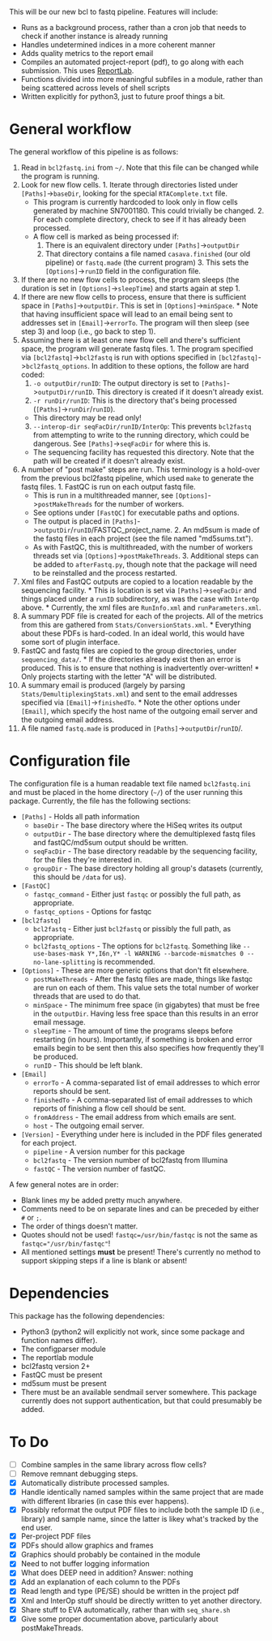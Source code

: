 This will be our new bcl to fastq pipeline. Features will include:

  * Runs as a background process, rather than a cron job that needs to check if another instance is already running
  * Handles undetermined indices in a more coherent manner
  * Adds quality metrics to the report email
  * Compiles an automated project-report (pdf), to go along with each submission. This uses [ReportLab](https://pypi.python.org/pypi/reportlab).
  * Functions divided into more meaningful subfiles in a module, rather than being scattered across levels of shell scripts
  * Written explicitly for python3, just to future proof things a bit.

General workflow
================
The general workflow of this pipeline is as follows:
  1. Read in `bcl2fastq.ini` from `~/`. Note that this file can be changed while the program is running.
  2. Look for new flow cells.
    1. Iterate through directories listed under `[Paths]`->`baseDir`, looking for the special `RTAComplete.txt` file.
      * This program is currently hardcoded to look only in flow cells generated by machine SN7001180. This could trivially be changed.
    2. For each complete directory, check to see if it has already been processed.
      * A flow cell is marked as being processed if:
        1. There is an equivalent directory under `[Paths]`->`outputDir`
        2. That directory contains a file named `casava.finished` (our old pipeline) or `fastq.made` (the current program)
    3. This sets the `[Options]`->`runID` field in the configuration file.
  3. If there are no new flow cells to process, the program sleeps (the duration is set in `[Options]`->`sleepTime`)  and starts again at step 1.
  4. If there are new flow cells to process, ensure that there is sufficient space in `[Paths]`->`outputDir`. This is set in `[Options]`->`minSpace`.
    * Note that having insufficient space will lead to an email being sent to addresses set in `[Email]`->`errorTo`. The program will then sleep (see step 3) and loop (i.e., go back to step 1).
  5. Assuming there is at least one new flow cell and there's sufficient space, the program will generate fastq files.
    1. The program specified via `[bcl2fastq]`->`bcl2fastq` is run with options specified in `[bcl2fastq]`->`bcl2fastq_options`. In addition to these options, the follow are hard coded:
      1. `-o outputDir/runID`: The output directory is set to `[Paths]`->`outputDir/runID`. This directory is created if it doesn't already exist.
      2. `-r runDir/runID`: This is the directory that's being processed (`[Paths]`->`runDir`/`runID`).
        * This directory may be read only!
      3. `--interop-dir seqFacDir/runID/InterOp`: This prevents `bcl2fastq` from attempting to write to the running directory, which could be dangerous. See `[Paths]`->`seqFacDir` for where this is.
        * The sequencing facility has requested this directory. Note that the path will be created if it doesn't already exist.
  6. A number of "post make" steps are run. This terminology is a hold-over from the previous bcl2fastq pipeline, which used `make` to generate the fastq files.
    1. FastQC is run on each output fastq file.
      * This is run in a multithreaded manner, see `[Options]`->`postMakeThreads` for the number of workers.
      * See options under `[FastQC]` for executable paths and options.
      * The output is placed in `[Paths]`->`outputDir`/`runID`/FASTQC_project_name.
    2. An md5sum is made of the fastq files in each project (see the file named "md5sums.txt").
      * As with FastQC, this is multithreaded, with the number of workers threads set via `[Options]`->`postMakeThreads`.
    3. Additional steps can be added to `afterFastq.py`, though note that the package will need to be reinstalled and the process restarted.
  7. Xml files and FastQC outputs are copied to a location readable by the sequencing facility.
    * This is location is set via `[Paths]`->`seqFacDir` and things placed under a `runID` subdirectory, as was the case with `InterOp` above.
    * Currently, the xml files are `RunInfo.xml` and `runParameters.xml`.
  8. A summary PDF file is created for each of the projects. All of the metrics from this are gathered from `Stats/ConversionStats.xml`.
    * Everything about these PDFs is hard-coded. In an ideal world, this would have some sort of plugin interface.
  9. FastQC and fastq files are copied to the group directories, under `sequencing_data/`.
    * If the directories already exist then an error is produced. This is to ensure that nothing is inadvertently over-written!
    * Only projects starting with the letter "A" will be distributed.
  10. A summary email is produced (largely by parsing `Stats/DemultiplexingStats.xml`) and sent to the email addresses specified via `[Email]`->`finishedTo`.
    * Note the other options under `[Email]`, which specify the host name of the outgoing email server and the outgoing email address.
  11. A file named `fastq.made` is produced in `[Paths]`->`outputDir`/`runID`/.

Configuration file
==================
The configuration file is a human readable text file named `bcl2fastq.ini` and must be placed in the home directory (`~/`) of the user running this package. Currently, the file has the following sections:
  * `[Paths]` - Holds all path information
    * `baseDir` - The base directory where the HiSeq writes its output
    * `outputDir` - The base directory where the demultiplexed fastq files and fastQC/md5sum output should be written.
    * `seqFacDir` - The base directory readable by the sequencing facility, for the files they're interested in.
    * `groupDir` - The base directory holding all group's datasets (currently, this should be `/data` for us).
  * `[FastQC]`
    * `fastqc_command` - Either just `fastqc` or possibly the full path, as appropriate.
    * `fastqc_options` - Options for fastqc
  * `[bcl2fastq]`
    * `bcl2fastq` - Either just `bcl2fastq` or pissibly the full path, as appropriate.
    * `bcl2fastq_options` - The options for `bcl2fastq`. Something like `--use-bases-mask Y*,I6n,Y* -l WARNING --barcode-mismatches 0 --no-lane-splitting` is recommended.
  * `[Options]` - These are more generic options that don't fit elsewhere.
    * `postMakeThreads` - After the fastq files are made, things like fastqc are run on each of them. This value sets the total number of worker threads that are used to do that.
    * `minSpace` - The minimum free space (in gigabytes) that must be free in the `outputDir`. Having less free space than this results in an error email message.
    * `sleepTime` - The amount of time the programs sleeps before restarting (in hours). Importantly, if something is broken and error emails begin to be sent then this also specifies how frequently they'll be produced.
    * `runID` - This should be left blank.
  * `[Email]`
    * `errorTo` - A comma-separated list of email addresses to which error reports should be sent.
    * `finishedTo` - A comma-separated list of email addresses to which reports of finishing a flow cell should be sent.
    * `fromAddress` - The email address from which emails are sent.
    * `host` - The outgoing email server.
  * `[Version]` - Everything under here is included in the PDF files generated for each project.
    * `pipeline` - A version number for this package
    * `bcl2fastq` - The version number of bcl2fastq from Illumina
    * `fastQC` - The version number of fastQC.

A few general notes are in order:
  * Blank lines my be added pretty much anywhere.
  * Comments need to be on separate lines and can be preceded by either `#` or `;`.
  * The order of things doesn't matter.
  * Quotes should not be used! `fastqc=/usr/bin/fastqc` is not the same as `fastqc="/usr/bin/fastqc"`!
  * All mentioned settings **must** be present! There's currently no method to support skipping steps if a line is blank or absent!

Dependencies
============
This package has the following dependencies:
  * Python3 (python2 will explicitly not work, since some package and function names differ).
  * The configparser module
  * The reportlab module
  * bcl2fastq version 2+
  * FastQC must be present
  * md5sum must be present
  * There must be an available sendmail server somewhere. This package currently does not support authentication, but that could presumably be added.

To Do
=====
 - [ ] Combine samples in the same library across flow cells?
 - [ ] Remove remnant debugging steps.
 - [X] Automatically distribute processed samples.
 - [X] Handle identically named samples within the same project that are made with different libraries (in case this ever happens).
 - [X] Possibly reformat the output PDF files to include both the sample ID (i.e., library) and sample name, since the latter is likey what's tracked by the end user.
 - [X] Per-project PDF files
 - [X] PDFs should allow graphics and frames
 - [X] Graphics should probably be contained in the module
 - [X] Need to not buffer logging information
 - [X] What does DEEP need in addition? Answer: nothing
 - [X] Add an explanation of each column to the PDFs
 - [X] Read length and type (PE/SE) should be written in the project pdf
 - [X] Xml and InterOp stuff should be directly written to yet another directory.
 - [X] Share stuff to EVA automatically, rather than with `seq_share.sh`
 - [X] Give some proper documentation above, particularly about postMakeThreads.
